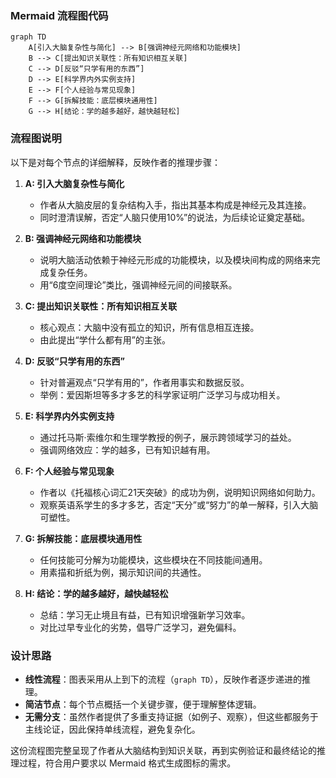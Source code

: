

### Mermaid 流程图代码

```mermaid
graph TD
    A[引入大脑复杂性与简化] --> B[强调神经元网络和功能模块]
    B --> C[提出知识关联性：所有知识相互关联]
    C --> D[反驳“只学有用的东西”]
    D --> E[科学界内外实例支持]
    E --> F[个人经验与常见现象]
    F --> G[拆解技能：底层模块通用性]
    G --> H[结论：学的越多越好，越快越轻松]
```




### 流程图说明

以下是对每个节点的详细解释，反映作者的推理步骤：

1. **A: 引入大脑复杂性与简化**
   - 作者从大脑皮层的复杂结构入手，指出其基本构成是神经元及其连接。
   - 同时澄清误解，否定“人脑只使用10%”的说法，为后续论证奠定基础。

2. **B: 强调神经元网络和功能模块**
   - 说明大脑活动依赖于神经元形成的功能模块，以及模块间构成的网络来完成复杂任务。
   - 用“6度空间理论”类比，强调神经元间的间接联系。

3. **C: 提出知识关联性：所有知识相互关联**
   - 核心观点：大脑中没有孤立的知识，所有信息相互连接。
   - 由此提出“学什么都有用”的主张。

4. **D: 反驳“只学有用的东西”**
   - 针对普遍观点“只学有用的”，作者用事实和数据反驳。
   - 举例：爱因斯坦等多才多艺的科学家证明广泛学习与成功相关。

5. **E: 科学界内外实例支持**
   - 通过托马斯·索维尔和生理学教授的例子，展示跨领域学习的益处。
   - 强调网络效应：学的越多，已有知识越有用。

6. **F: 个人经验与常见现象**
   - 作者以《托福核心词汇21天突破》的成功为例，说明知识网络如何助力。
   - 观察英语系学生的多才多艺，否定“天分”或“努力”的单一解释，引入大脑可塑性。

7. **G: 拆解技能：底层模块通用性**
   - 任何技能可分解为功能模块，这些模块在不同技能间通用。
   - 用素描和折纸为例，揭示知识间的共通性。

8. **H: 结论：学的越多越好，越快越轻松**
   - 总结：学习无止境且有益，已有知识增强新学习效率。
   - 对比过早专业化的劣势，倡导广泛学习，避免偏科。

### 设计思路
- **线性流程**：图表采用从上到下的流程（`graph TD`），反映作者逐步递进的推理。
- **简洁节点**：每个节点概括一个关键步骤，便于理解整体逻辑。
- **无需分支**：虽然作者提供了多重支持证据（如例子、观察），但这些都服务于主线论证，因此保持单线流程，避免复杂化。

这份流程图完整呈现了作者从大脑结构到知识关联，再到实例验证和最终结论的推理过程，符合用户要求以 Mermaid 格式生成图标的需求。